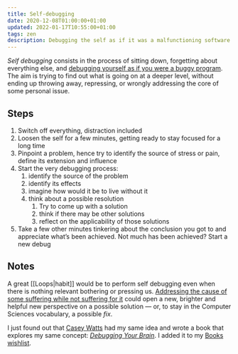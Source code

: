 ```yaml
---
title: Self-debugging
date: 2020-12-08T01:00:00+01:00
updated: 2022-01-17T10:55:00+01:00
tags: zen
description: Debugging the self as if it was a malfunctioning software.
---
```

*Self debugging* consists in the process of sitting down, forgetting about everything else, and <u>debugging yourself as if you were a buggy program</u>. The aim is trying to find out what is going on at a deeper level, without ending up throwing away, repressing, or wrongly addressing the core of some personal issue.

## Steps

 1. Switch off everything, distraction included
 1. Loosen the self for a few minutes, getting ready to stay focused for a long time
 2. Pinpoint a problem, hence try to identify the source of stress or pain, define its extension and influence
 3. Start the very debugging process:
	 1. identify the source of the problem
	 2. identify its effects
	 3. imagine how would it be to live without it
	 4. think about a possible resolution
		1. Try to come up with a solution
		1. think if there may be other solutions
		2. reflect on the applicability of those solutions
1. Take a few other minutes tinkering about the conclusion you got to and appreciate what’s been achieved. Not much has been achieved? Start a new debug

## Notes

A great [[Loops|habit]] would be to perform self debugging even when there is nothing relevant bothering or pressing us. <u>Addressing the cause of some suffering while not suffering for it</u> could open a new, brighter and helpful new perspective on a possible solution — or, to stay in the Computer Sciences vocabulary, a possible *fix*.

I <time datetime='2022-01-17T10:51:20+01:00'>just</time> found out that [Casey Watts](https://caseywatts.com 'Casey Watts’ personal website') had my same idea and wrote a book that explores my same concept: <cite>[Debugging Your Brain](https://www.debuggingyourbrain.com 'Website for “Debugging Your Brain„')</cite>. I added it to my [Books wishlist](https://tommi.space/books#wishlist 'Books wishlist').
